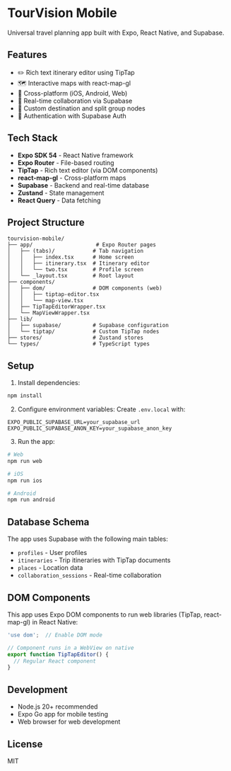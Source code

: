 # TourVision Mobile

Universal travel planning app built with Expo, React Native, and Supabase.

## Features

- ✏️ Rich text itinerary editor using TipTap
- 🗺️ Interactive maps with react-map-gl
- 📱 Cross-platform (iOS, Android, Web)
- 🔄 Real-time collaboration via Supabase
- 📍 Custom destination and split group nodes
- 🔐 Authentication with Supabase Auth

## Tech Stack

- **Expo SDK 54** - React Native framework
- **Expo Router** - File-based routing
- **TipTap** - Rich text editor (via DOM components)
- **react-map-gl** - Cross-platform maps
- **Supabase** - Backend and real-time database
- **Zustand** - State management
- **React Query** - Data fetching

## Project Structure

```
tourvision-mobile/
├── app/                    # Expo Router pages
│   ├── (tabs)/            # Tab navigation
│   │   ├── index.tsx      # Home screen
│   │   ├── itinerary.tsx  # Itinerary editor
│   │   └── two.tsx        # Profile screen
│   └── _layout.tsx        # Root layout
├── components/            
│   ├── dom/               # DOM components (web)
│   │   ├── tiptap-editor.tsx
│   │   └── map-view.tsx
│   ├── TipTapEditorWrapper.tsx
│   └── MapViewWrapper.tsx
├── lib/
│   ├── supabase/          # Supabase configuration
│   └── tiptap/            # Custom TipTap nodes
├── stores/                # Zustand stores
└── types/                 # TypeScript types
```

## Setup

1. Install dependencies:
```bash
npm install
```

2. Configure environment variables:
Create `.env.local` with:
```
EXPO_PUBLIC_SUPABASE_URL=your_supabase_url
EXPO_PUBLIC_SUPABASE_ANON_KEY=your_supabase_anon_key
```

3. Run the app:
```bash
# Web
npm run web

# iOS
npm run ios

# Android
npm run android
```

## Database Schema

The app uses Supabase with the following main tables:
- `profiles` - User profiles
- `itineraries` - Trip itineraries with TipTap documents
- `places` - Location data
- `collaboration_sessions` - Real-time collaboration

## DOM Components

This app uses Expo DOM components to run web libraries (TipTap, react-map-gl) in React Native:

```typescript
'use dom';  // Enable DOM mode

// Component runs in a WebView on native
export function TipTapEditor() {
  // Regular React component
}
```

## Development

- Node.js 20+ recommended
- Expo Go app for mobile testing
- Web browser for web development

## License

MIT